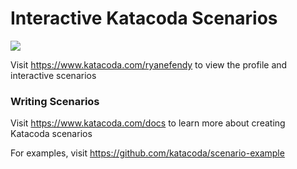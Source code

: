 # Interactive Katacoda Scenarios

[![](http://shields.katacoda.com/katacoda/ryanefendy/count.svg)](https://www.katacoda.com/ryanefendy "Get your profile on Katacoda.com")

Visit https://www.katacoda.com/ryanefendy to view the profile and interactive scenarios

### Writing Scenarios
Visit https://www.katacoda.com/docs to learn more about creating Katacoda scenarios

For examples, visit https://github.com/katacoda/scenario-example
